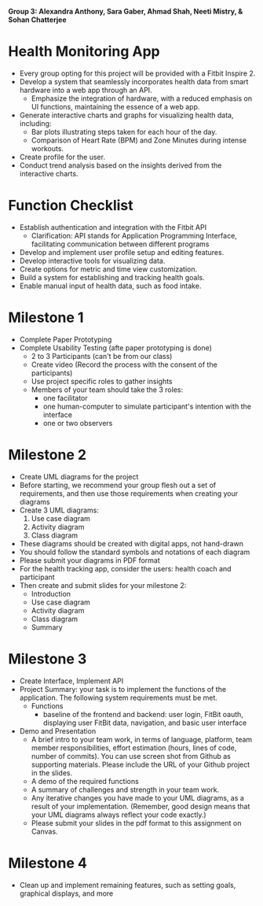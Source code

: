 **Group 3: Alexandra Anthony, Sara Gaber, Ahmad Shah, Neeti Mistry, & Sohan Chatterjee**


# Health Monitoring App
- Every group opting for this project will be provided with a Fitbit Inspire 2.
- Develop a system that seamlessly incorporates health data from smart hardware into a web app through an API.
  - Emphasize the integration of hardware, with a reduced emphasis on UI functions, maintaining the essence of a web app.
- Generate interactive charts and graphs for visualizing health data, including:
  - Bar plots illustrating steps taken for each hour of the day.
  - Comparison of Heart Rate (BPM) and Zone Minutes during intense workouts.
- Create profile for the user.
- Conduct trend analysis based on the insights derived from the interactive charts.

# Function Checklist
- Establish authentication and integration with the Fitbit API
  - Clarification: API stands for Application Programming Interface, facilitating communication between different programs
- Develop and implement user profile setup and editing features.
- Develop interactive tools for visualizing data.
- Create options for metric and time view customization.
- Build a system for establishing and tracking health goals.
- Enable manual input of health data, such as food intake.

# Milestone 1
- Complete Paper Prototyping
- Complete Usability Testing (afte paper prototyping is done)
  - 2 to 3 Participants (can't be from our class)
  - Create video (Record the process with the consent of the participants)
  - Use project specific roles to gather insights
  - Members of your team should take the 3 roles:
      - one facilitator
      - one human-computer to simulate participant's intention with the interface
      - one or two observers
   
# Milestone 2
- Create UML diagrams for the project
- Before starting, we recommend your group flesh out a set of requirements, and then use those requirements when creating your diagrams
- Create 3 UML diagrams:
  1. Use case diagram
  2. Activity diagram
  3. Class diagram
- These diagrams should be created with digital apps, not hand-drawn
- You should follow the standard symbols and notations of each diagram
- Please submit your diagrams in PDF format
- For the health tracking app, consider the users: health coach and participant
- Then create and submit slides for your milestone 2:
    - Introduction
    - Use case diagram
    - Activity diagram
    - Class diagram
    - Summary

# Milestone 3
- Create Interface, Implement API
- Project Summary: your task is to implement the functions of the application. The following system requirements must be met.
  - Functions
    - baseline of the frontend and backend: user login, FitBit oauth, displaying user FitBit data, navigation, and basic user interface
- Demo and Presentation
  - A brief intro to your team work, in terms of language, platform, team member responsibilities, effort estimation (hours, lines of code, number of commits). You can use screen shot from Github as supporting materials. Please include the URL of your Github project in the slides.
  - A demo of the required functions
  - A summary of challenges and strength in your team work.
  - Any iterative changes you have made to your UML diagrams, as a result of your implementation.  (Remember, good design means that your UML diagrams always reflect your code exactly.)
  - Please submit your slides in the pdf format to this assignment on Canvas.

# Milestone 4
- Clean up and implement remaining features, such as setting goals, graphical displays, and more




   
